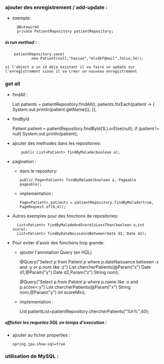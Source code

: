 ### ajouter des enregistrement / add-update :
- exemple:

        @Autowired
        private PatientRepository patientRepository;

##### in run method :
        patientRepository.save(
                new Patient(null,"hassan","mlsdkf@mail",false,34));
``
si l'object a un id déja existant il va faire un update sur l'enregistrement sinon il va creer un nouveau enregistrement
``
### get all 
  - findAll :

 
    List<Patient> patients = patientRepository.findAll();
        patients.forEach(patient -> {
            System.out.println(patient.getName());
        });
  
 - findById

    
    Patient patient = patientRepository.findById(1L).orElse(null);
        if (patient != null) System.out.println(patient);

- ajouter des methodes dans les repositories:
        
          public List<Patient> findByMalade(boolean a);
- pagination :
  - dans le repository:
            
        public Page<Patient> findByMalade(boolean a, Pageable pageable);
  - implementation :
            
        Page<Patient> patients = patientRepository.findByMalade(true, PageRequest.of(0,4));  
- Autres exemples pour des fonctions de repositories:

        List<Patient> findByMaladeAndScoreIsLessThan(boolean a,int score);
        List<Patient> findByDateNaissanceBetween(Date d1, Date d2);
- Pour eviter d'avoir des fonctions trop grande:
  - ajouter l'annotation Query (en HQL)


    @Query("Select p from Patient p where p.dateNaissance between :x and :y or p.nom like :z")
    List<Patient> chercherPatients(@Param("x") Date d1,@Param("y") Date d2,Param("z") String nom);

    @Query("Select p from Patient p where p.name like :x and p.score<:y")
    List<Patient> chercherPatients(@Param("x") String nom,@Param("y") int scoreMin);
  - implementation :
 
    
    List<Patient> patientList=patientRepository.chercherPatients("%h%",40);

#####  afficher les requetes SQL en temps d'execution :
- ajouter au ficher properties :
        
      spring.jpa.show-sql=true

### utilisation de MySQL :
     